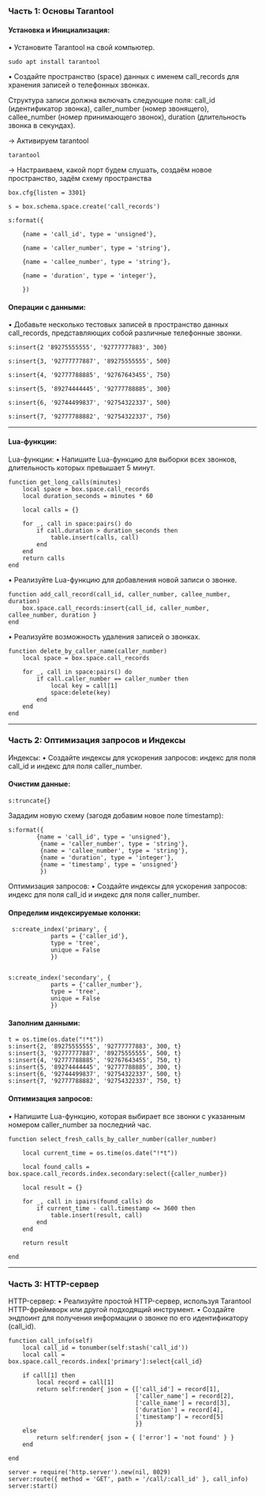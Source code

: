 ### Часть 1: Основы Tarantool

#### Установка и Инициализация:

 • Установите Tarantool на свой компьютер.

```
sudo apt install tarantool
```

 • Создайте пространство (space) данных с именем call_records для хранения записей о телефонных звонках.

Структура записи должна включать следующие поля: call_id (идентификатор звонка), caller_number (номер звонящего),
callee_number (номер принимающего звонок), duration (длительность звонка в секундах).

-> Активируем tarantool

```
tarantool
```

-> Настраиваем, какой порт будем слушать, создаём новое пространство, задём схему пространства

```
box.cfg{listen = 3301}

s = box.schema.space.create('call_records')

s:format({

    {name = 'call_id', type = 'unsigned'},

    {name = 'caller_number', type = 'string'},

    {name = 'callee_number', type = 'string'},

    {name = 'duration', type = 'integer'},

    })
```

#### Операции с данными:

• Добавьте несколько тестовых записей в пространство данных call_records, представляющих собой различные телефонные звонки.

```
s:insert{2 '89275555555', '92777777883', 300}

s:insert{3, '92777777887', '89275555555', 500}

s:insert{4, '92777788885', '92767643455', 750}

s:insert{5, '89274444445', '92777788885', 300}

s:insert{6, '92744499837', '92754322337', 500}

s:insert{7, '92777788882', '92754322337', 750}
```

---

#### Lua-функции:

  Lua-функции:
 • Напишите Lua-функцию для выборки всех звонков, длительность которых превышает 5 минут.

```
function get_long_calls(minutes)
    local space = box.space.call_records
    local duration_seconds = minutes * 60

    local calls = {}

    for _, call in space:pairs() do 
        if call.duration > duration_seconds then 
            table.insert(calls, call)
        end 
    end 
    return calls
end
```

• Реализуйте Lua-функцию для добавления новой записи о звонке.

```
function add_call_record(call_id, caller_number, callee_number, duration)
    box.space.call_records:insert{call_id, caller_number, callee_number, duration }
end

```

• Реализуйте возможность удаления записей о звонках.

```
function delete_by_caller_name(caller_number)
    local space = box.space.call_records

    for _, call in space:pairs() do 
        if call.caller_number == caller_number then 
            local key = call[1]
            space:delete(key)
        end 
    end 
end

```

---

### Часть 2: Оптимизация запросов и Индексы

  Индексы:
 • Создайте индексы для ускорения запросов:
  индекс для поля call_id и индекс для поля caller_number.

#### Очистим данные:

```
s:truncate{}
```

Зададим новую схему (загодя добавим новое поле timestamp):

```
s:format({
        {name = 'call_id', type = 'unsigned'},
         {name = 'caller_number', type = 'string'},
         {name = 'callee_number', type = 'string'},
         {name = 'duration', type = 'integer'},
         {name = 'timestamp', type = 'unsigned'}
         })
```

  Оптимизация запросов:
 • Создайте индексы для ускорения запросов:  индекс для поля call_id и индекс для поля caller_number.

#### Определим индексируемые колонки:

```
 s:create_index('primary', {
            parts = {'caller_id'},
            type = 'tree',
            unique = False
            })


s:create_index('secondary', {
            parts = {'caller_number'},
            type = 'tree',
            unique = False
            })
```

#### Заполним данными:

```
t = os.time(os.date("!*t"))
s:insert{2, '89275555555', '92777777883', 300, t}
s:insert{3, '92777777887', '89275555555', 500, t}
s:insert{4, '92777788885', '92767643455', 750, t}
s:insert{5, '89274444445', '92777788885', 300, t}
s:insert{6, '92744499837', '92754322337', 500, t}
s:insert{7, '92777788882', '92754322337', 750, t}
```

#### Оптимизация запросов:

 • Напишите Lua-функцию, которая выбирает все звонки с указанным номером caller_number
 за последний час.

```
function select_fresh_calls_by_caller_number(caller_number)

    local current_time = os.time(os.date("!*t"))

    local found_calls = box.space.call_records.index.secondary:select({caller_number})

    local result = {}

    for _, call in ipairs(found_calls) do
        if current_time - call.timestamp <= 3600 then
            table.insert(result, call)
        end
    end

    return result

end
```

---

### Часть 3: HTTP-сервер

HTTP-сервер:
 • Реализуйте простой HTTP-сервер, используя Tarantool HTTP-фреймворк или другой подходящий инструмент.
 • Создайте эндпоинт для получения информации о звонке по его идентификатору (call_id).

```
function call_info(self)
    local call_id = tonumber(self:stash('call_id'))
    local call = box.space.call_records.index['primary']:select{call_id}

    if call[1] then
        local record = call[1]
        return self:render{ json = {['call_id'] = record[1],
                                    ['caller_name'] = record[2],
                                    ['calle_name'] = record[3],
                                    ['duration'] = record[4],
                                    ['timestamp'] = record[5]
                                    }}
    else
        return self:render{ json = { ['error'] = 'not found' } }
    end
  
end 

server = require('http.server').new(nil, 8029)
server:route({ method = 'GET', path = '/call/:call_id' }, call_info)
server:start()
```
